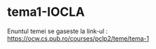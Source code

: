 # tema1-IOCLA

Enuntul temei se gaseste la link-ul : https://ocw.cs.pub.ro/courses/pclp2/teme/tema-1
